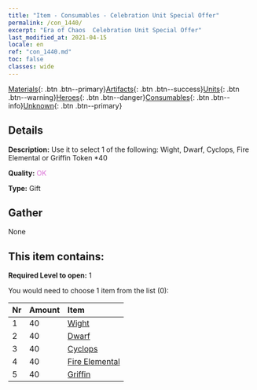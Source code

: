 ```yaml
---
title: "Item - Consumables - Celebration Unit Special Offer"
permalink: /con_1440/
excerpt: "Era of Chaos  Celebration Unit Special Offer"
last_modified_at: 2021-04-15
locale: en
ref: "con_1440.md"
toc: false
classes: wide
---
```

 [Materials](/Items/){: .btn .btn--primary}[Artifacts](/Items/Artifacts/){: .btn .btn--success}[Units](/Items/Units/){: .btn .btn--warning}[Heroes](/Items/Heroes/){: .btn .btn--danger}[Consumables](/Items/Consumables/){: .btn .btn--info}[Unknown](/Items/Unknown/){: .btn .btn--primary}

## Details
 **Description:** Use it to select 1 of the following: Wight, Dwarf, Cyclops, Fire Elemental or Griffin Token *40

 **Quality:** <span style="color: #DA70D6">OK</span>

 **Type:** Gift

## Gather

  None

## This item contains:

 **Required Level to open:** 1

 You would need to choose 1 item from the list (0):

  | Nr | Amount |     Item    |
  |:---|:-------|:------------|
  | 1 | 40 | [Wight](/Items/unt_210/) |  | 
  | 2 | 40 | [Dwarf](/Items/unt_200/) |  | 
  | 3 | 40 | [Cyclops](/Items/unt_222/) |  | 
  | 4 | 40 | [Fire Elemental](/Items/unt_265/) |  | 
  | 5 | 40 | [Griffin](/Items/unt_192/) |  | 
